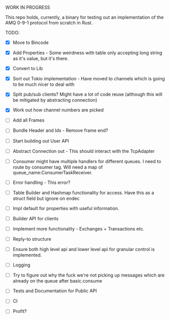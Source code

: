 WORK IN PROGRESS

This repo holds, currently, a binary for testing out an implementation of the AMQ 0-9-1 protocol from scratch in Rust.

TODO:

- [x] Move to Bincode
- [x] Add Properties - Some weirdness with table only accepting long string as it's value, but it's there.
- [x] Convert to Lib
- [x] Sort out Tokio implementation - Have moved to channels which is going to be much nicer to deal with
- [x] Split pub/sub clients? Might have a lot of code reuse (although this will be mitigated by abstracting connection)
- [x] Work out how channel numbers are picked
- [ ] Add all Frames
- [ ] Bundle Header and Ids - Remove frame end?
- [ ] Start building out User API
- [ ] Abstract Connection out - This should interact with the TcpAdapter
- [ ] Consumer might have multiple handlers for different queues. I need to route by consumer tag. Will need a map of queue_name:ConsumerTaskReceiver.
- [ ] Error handling - This error?
- [ ] Table Builder and Hashmap functionality for access. Have this as a struct field but ignore on endec 
- [ ] Impl default for properties with useful information.
- [ ] Builder API for clients
- [ ] Implement more functionality - Exchanges + Transactions etc.
- [ ] Reply-to structure
- [ ] Ensure both high level api and lower level api for granular control is implemented.
- [ ] Logging
- [ ] Try to figure out why the fuck we're not picking up messages which are already on the queue after basic.consume
- [ ] Tests and Documentation for Public API
- [ ] CI
- [ ] Profit? 


